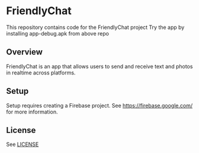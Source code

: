 # FriendlyChat

This repository contains code for the FriendlyChat project
Try the app by installing app-debug.apk from above repo

## Overview

FriendlyChat is an app that allows users to send and receive text and photos in realtime across platforms.

## Setup

Setup requires creating a Firebase project. See https://firebase.google.com/ for more information.

## License
See [LICENSE](LICENSE)

